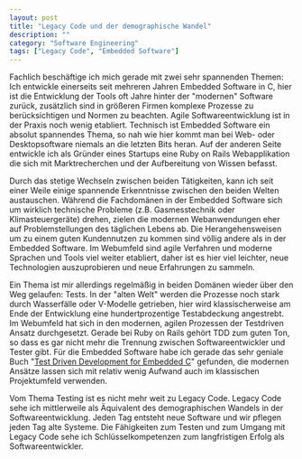 ```yaml
---
layout: post
title: "Legacy Code und der demographische Wandel"
description: ""
category: "Software Engineering"
tags: ["Legacy Code", "Embedded Software"]
---
```


Fachlich beschäftige ich mich gerade mit zwei sehr spannenden Themen: Ich entwickle einerseits seit mehreren Jahren Embedded Software in C, hier ist die Entwicklung der Tools oft Jahre hinter der "modernen" Software zurück, zusätzlich sind in größeren Firmen komplexe Prozesse zu berücksichtigen und Normen zu beachten. Agile Softwareentwicklung ist in der Praxis noch wenig etabliert. Technisch ist Embedded Software ein absolut spannendes Thema, so nah wie hier kommt man bei Web- oder Desktopsoftware niemals an die letzten Bits heran. Auf der anderen Seite entwickle ich als Gründer eines Startups eine Ruby on Rails Webapplikation die sich mit Marktrecherchen und der Aufbereitung von Wissen befasst.

Durch das stetige Wechseln zwischen beiden Tätigkeiten, kann ich seit einer Weile einige spannende Erkenntnisse zwischen den beiden Welten austauschen. Während die Fachdomänen in der Embedded Software sich um wirklich technische Probleme (z.B. Gasmesstechnik oder Klimasteuergeräte) drehen, zielen die modernen Webanwendungen eher auf Problemstellungen des täglichen Lebens ab. Die Herangehensweisen um zu einem guten Kundennutzen zu kommen sind völlig andere als in der Embedded Software. Im Webumfeld sind agile Verfahren und moderne Sprachen und Tools viel weiter etabliert, daher ist es hier viel leichter, neue Technologien auszuprobieren und neue Erfahrungen zu sammeln.

Ein Thema ist mir allerdings regelmäßig in beiden Domänen wieder über den Weg gelaufen: Tests. In der "alten Welt" werden die Prozesse noch stark durch Wasserfälle oder V-Modelle getrieben, hier wird klassischerweise am Ende der Entwicklung eine hundertprozentige Testabdeckung angestrebt. Im Webumfeld hat sich in den modernen, agilen Prozessen der Testdriven Ansatz durchgesetzt. Gerade bei Ruby on Rails gehört TDD zum guten Ton, so dass es gar nicht mehr die Trennung zwischen Softwareentwickler und Tester gibt. Für die Embedded Software habe ich gerade das sehr geniale Buch "<a href="http://www.amazon.de/gp/product/193435662X/ref=as_li_ss_tl?ie=UTF8&amp;camp=1638&amp;creative=19454&amp;creativeASIN=193435662X&amp;linkCode=as2&amp;tag=wwwnilsloewed-21">Test Driven Development for Embedded C</a>" gefunden, die modernen Ansätze lassen sich mit relativ wenig Aufwand auch im klassischen Projektumfeld verwenden.

Vom Thema Testing ist es nicht mehr weit zu Legacy Code. Legacy Code sehe ich mittlerweile als Äquivalent des demographischen Wandels in der Softwareentwicklung. Jeden Tag entsteht neue Software und wir pflegen jeden Tag alte Systeme. Die Fähigkeiten zum Testen und zum Umgang mit Legacy Code sehe ich Schlüsselkompetenzen zum langfristigen Erfolg als Softwareentwickler.
